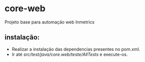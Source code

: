 # core-web
Projeto base para automação web Inmetrics
## instalação:
- Realizar a instalação das dependencias presentes no pom.xml.
- Ir até *src/test/java/core.web/teste/AllTests* e execute-os.